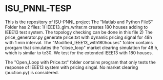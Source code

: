 # ISU_PNNL-TESP
This is the repository of ISU-PNNL project
The "Matlab and Python FileS" Folder has 2 files:
      1) IEEE13_glm_writer.m creates 180 houses adding to IEEE13 test system. The topology checking can be done in this file
      2) The price_generator.py generate price.txt with dynamic pricing signal for 48h with 1 min interval.
The "Modified_IEEE13_with180houses" folder contains prorgam that simulates the "close_loop" market clearing simulation for 48 h, 
which is similar to te30. We test for the extended IEEE13 with 180 houses.

The "Open_Loop with Price.txt" folder contains program that only tests the response of IEEE13 system with pricing singal. 
No market clearing (auction.py) is considered.
